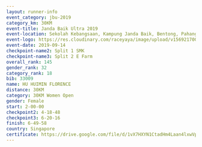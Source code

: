 ```yaml
---
layout: runner-info 
event_category: jbu-2019 
category_km: 30KM 
event-title: Janda Baik Ultra 2019 
event-location: Sekolah Kebangsaan, Kampung Janda Baik, Bentong, Pahang, Malaysia 
event-logo: https://res.cloudinary.com/raceyaya/image/upload/v1569217009/logo/janda-baik_vch1pc.jpg 
event-date: 2019-09-14 
checkpoint-name2: Split 1 SMK 
checkpoint-name3: Split 2 E Farm 
overall_rank: 145
gender_rank: 32
category_rank: 18
bib: 33009
name: HU HUIMIN FLORENCE
distance: 30KM
category: 30KM Women Open
gender: Female
start: 2-00-00
checkpoint2: 4-18-48
checkpoint3: 6-20-16
finish: 6-49-58
country: Singapore
certificate: https://drive.google.com/file/d/1vX7HXYN1CtadHm4Laan4lxwVpFHtOeK8/view?usp=sharing
---
```

